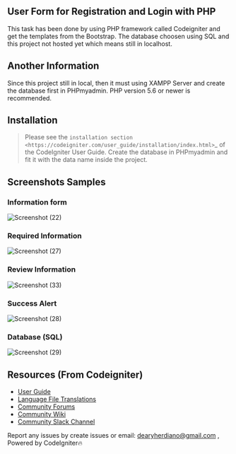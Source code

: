 ## User Form for Registration and Login with PHP
This task has been done by using PHP framework called Codeigniter and get the templates from the Bootstrap.
The database choosen using SQL and this project not hosted yet which means still in localhost.

## Another Information
Since this project still in local, then it must using XAMPP Server and create the database first in PHPmyadmin. PHP version 5.6 or newer is recommended.

## Installation

> Please see the `installation section <https://codeigniter.com/user_guide/installation/index.html>`_
of the CodeIgniter User Guide. Create the database in PHPmyadmin and fit it with the data name inside the project.

## Screenshots Samples

### Information form
![Screenshot (22)](https://user-images.githubusercontent.com/42229194/54480991-ab088280-4861-11e9-82f4-4465574328e7.png)

### Required Information
![Screenshot (27)](https://user-images.githubusercontent.com/42229194/54481006-d8553080-4861-11e9-95bb-be0b7c29bdac.png)

### Review Information
![Screenshot (33)](https://user-images.githubusercontent.com/42229194/54481017-fc187680-4861-11e9-9e80-b35d6ed8991b.png)

### Success Alert
![Screenshot (28)](https://user-images.githubusercontent.com/42229194/54481021-10f50a00-4862-11e9-9d76-1bf4d8ccf30b.png)

### Database (SQL)
![Screenshot (29)](https://user-images.githubusercontent.com/42229194/54481024-1d796280-4862-11e9-9537-d957a856e10d.png)

## Resources (From Codeigniter)


-  [User Guide](https://codeigniter.com/docs)
-  [Language File Translations](https://github.com/bcit-ci/codeigniter3-translations)
-  [Community Forums](http://forum.codeigniter.com/)
-  [Community Wiki](https://github.com/bcit-ci/CodeIgniter/wiki)
-  [Community Slack Channel](https://codeigniterchat.slack.com)

Report any issues by create issues or email: dearyherdiano@gmail.com ,
Powered by CodeIgniter🔥
